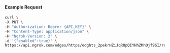 <!-- Code generated for API Clients. DO NOT EDIT. -->

#### Example Request

```bash
curl \
-X PUT \
-H "Authorization: Bearer {API_KEY}" \
-H "Content-Type: application/json" \
-H "Ngrok-Version: 2" \
-d '{"enabled":true}' \
https://api.ngrok.com/edges/https/edghts_2pekrHZiJqROpQIYHhZMhOjf9SI/routes/edghtsrt_2pekrHnNIZkT543ANOwToA3yMcU/compression
```
